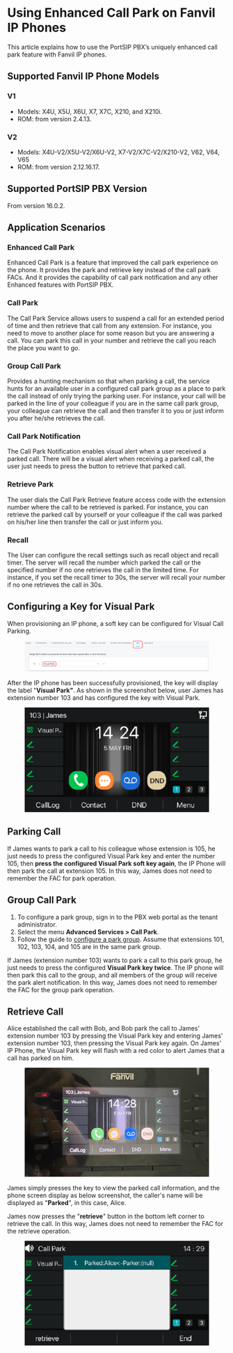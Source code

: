 # Using Enhanced Call Park on Fanvil IP Phones

This article explains how to use the PortSIP PBX’s uniquely enhanced call park feature with Fanvil IP phones.

## Supported Fanvil IP Phone Models

### V1

* Models: X4U, X5U, X6U, X7, X7C, X210, and X210i.
* ROM: from version 2.4.13.

### V2

* Models: X4U-V2/X5U-V2/X6U-V2, X7-V2/X7C-V2/X210-V2, V62, V64, V65&#x20;
* ROM: from version 2.12.16.17.

## Supported PortSIP PBX Version

From version 16.0.2.

## Application Scenarios

### **Enhanced Call Park**

Enhanced Call Park is a feature that improved the call park experience on the phone. It provides the park and retrieve key instead of the call park FACs. And it provides the capability of call park notification and any other Enhanced features with PortSIP PBX.

### Call Park

The Call Park Service allows users to suspend a call for an extended period of time and then retrieve that call from any extension. For instance, you need to move to another place for some reason but you are answering a call. You can park this call in your number and retrieve the call you reach the place you want to go.

### Group Call Park

Provides a hunting mechanism so that when parking a call, the service hunts for an available user in a configured call park group as a place to park the call instead of only trying the parking user. For instance, your call will be parked in the line of your colleague if you are in the same call park group, your colleague can retrieve the call and then transfer it to you or just inform you after he/she retrieves the call.

### **Call Park Notification**

The Call Park Notification enables visual alert when a user received a parked call. There will be a visual alert when receiving a parked call, the user just needs to press the button to retrieve that parked call.

### **Retrieve Park**

The user dials the Call Park Retrieve feature access code with the extension number where the call to be retrieved is parked. For instance, you can retrieve the parked call by yourself or your colleague if the call was parked on his/her line then transfer the call or just inform you.

### **Recall**

The User can configure the recall settings such as recall object and recall timer. The server will recall the number which parked the call or the specified number if no one retrieves the call in the limited time. For instance, if you set the recall timer to 30s, the server will recall your number if no one retrieves the call in 30s.

## Configuring a Key for Visual Park

When provisioning an IP phone, a soft key can be configured for Visual Call Parking.&#x20;

<figure><img src="../../../.gitbook/assets/visual-park-1.png" alt=""><figcaption></figcaption></figure>

After the IP phone has been successfully provisioned, the key will display the label "**Visual Park"**. As shown in the screenshot below, user James has extension number 103 and has configured the key with Visual Park.

<figure><img src="../../../.gitbook/assets/visual-park-2.png" alt=""><figcaption></figcaption></figure>

## Parking Call

If James wants to park a call to his colleague whose extension is 105, he just needs to press the configured Visual Park key and enter the number 105, then **press the configured Visual Park soft key again**, the IP Phone will then park the call at extension 105. In this way, James does not need to remember the FAC for park operation.

## Group Call Park

1. To configure a park group, sign in to the PBX web portal as the tenant administrator.
2. Select the menu **Advanced Services > Call Park**.&#x20;
3. Follow the guide to [configure a park group](./#adding-and-deleting-a-call-park-group). Assume that extensions 101, 102, 103, 104, and 105 are in the same park group.

If James (extension number 103) wants to park a call to this park group, he just needs to press the configured **Visual Park key twice**. The IP phone will then park this call to the group, and all members of the group will receive the park alert notification. In this way, James does not need to remember the FAC for the group park operation.

## Retrieve Call

Alice established the call with Bob, and Bob park the call to James' extension number 103 by pressing the Visual Park key and entering James' extension number 103, then pressing the Visual Park key again. On James' IP Phone, the Visual Park key will flash with a red color to alert James that a call has parked on him.

<figure><img src="../../../.gitbook/assets/visual-park-3.png" alt="" width="563"><figcaption></figcaption></figure>

James simply presses the key to view the parked call information, and the phone screen display as below screenshot, the caller's name will be displayed as "**Parked**", in this case, Alice.

James now presses the "**retrieve**" button in the bottom left corner to retrieve the call.  In this way, James does not need to remember the FAC for the retrieve operation.

<figure><img src="../../../.gitbook/assets/visual-park-4 (1).png" alt=""><figcaption></figcaption></figure>

##

